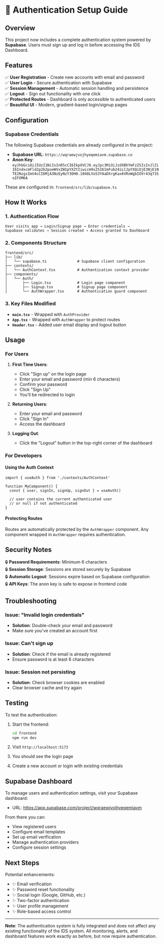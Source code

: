 # 🔐 Authentication Setup Guide

## Overview

This project now includes a complete authentication system powered by **Supabase**. Users must sign up and log in before accessing the IDS Dashboard.

## Features

✅ **User Registration** - Create new accounts with email and password  
✅ **User Login** - Secure authentication with Supabase  
✅ **Session Management** - Automatic session handling and persistence  
✅ **Logout** - Sign out functionality with one click  
✅ **Protected Routes** - Dashboard is only accessible to authenticated users  
✅ **Beautiful UI** - Modern, gradient-based login/signup pages  

## Configuration

### Supabase Credentials

The following Supabase credentials are already configured in the project:

- **Supabase URL**: `https://wqraewjvojhyeqemiavm.supabase.co`
- **Anon Key**: `eyJhbGciOiJIUzI1NiIsInR5cCI6IkpXVCJ9.eyJpc3MiOiJzdXBhYmFzZSIsInJlZiI6IndxcmFld2p2b2poeWVxZW1pYXZtIiwicm9sZSI6ImFub24iLCJpYXQiOjE3NjE1NTE2NzgsImV4cCI6MjA3NzEyNzY3OH0.1048LVo53YAaDXrgKax6VRxWgbIOVr43q73SoIFOM6A`

These are configured in: `frontend/src/lib/supabase.ts`

## How It Works

### 1. Authentication Flow

```
User visits app → Login/Signup page → Enter credentials → 
Supabase validates → Session created → Access granted to Dashboard
```

### 2. Components Structure

```
frontend/src/
├── lib/
│   └── supabase.ts              # Supabase client configuration
├── contexts/
│   └── AuthContext.tsx          # Authentication context provider
├── components/
│   └── Auth/
│       ├── Login.tsx            # Login page component
│       ├── Signup.tsx           # Signup page component
│       └── AuthWrapper.tsx      # Authentication guard component
```

### 3. Key Files Modified

- **`main.tsx`** - Wrapped with `AuthProvider`
- **`App.tsx`** - Wrapped with `AuthWrapper` to protect routes
- **`Header.tsx`** - Added user email display and logout button

## Usage

### For Users

1. **First Time Users**:
   - Click "Sign up" on the login page
   - Enter your email and password (min 6 characters)
   - Confirm your password
   - Click "Sign Up"
   - You'll be redirected to login

2. **Returning Users**:
   - Enter your email and password
   - Click "Sign In"
   - Access the dashboard

3. **Logging Out**:
   - Click the "Logout" button in the top-right corner of the dashboard

### For Developers

#### Using the Auth Context

```tsx
import { useAuth } from './contexts/AuthContext'

function MyComponent() {
  const { user, signIn, signUp, signOut } = useAuth()
  
  // user contains the current authenticated user
  // or null if not authenticated
}
```

#### Protecting Routes

Routes are automatically protected by the `AuthWrapper` component. Any component wrapped in `AuthWrapper` requires authentication.

## Security Notes

🔒 **Password Requirements**: Minimum 6 characters  
🔒 **Session Storage**: Sessions are stored securely by Supabase  
🔒 **Automatic Logout**: Sessions expire based on Supabase configuration  
🔒 **API Keys**: The anon key is safe to expose in frontend code  

## Troubleshooting

### Issue: "Invalid login credentials"
- **Solution**: Double-check your email and password
- Make sure you've created an account first

### Issue: Can't sign up
- **Solution**: Check if the email is already registered
- Ensure password is at least 6 characters

### Issue: Session not persisting
- **Solution**: Check browser cookies are enabled
- Clear browser cache and try again

## Testing

To test the authentication:

1. Start the frontend:
   ```bash
   cd frontend
   npm run dev
   ```

2. Visit `http://localhost:5173`
3. You should see the login page
4. Create a new account or login with existing credentials

## Supabase Dashboard

To manage users and authentication settings, visit your Supabase dashboard:
- URL: https://app.supabase.com/project/wqraewjvojhyeqemiavm

From there you can:
- View registered users
- Configure email templates
- Set up email verification
- Manage authentication providers
- Configure session settings

## Next Steps

Potential enhancements:
- ✨ Email verification
- ✨ Password reset functionality
- ✨ Social login (Google, GitHub, etc.)
- ✨ Two-factor authentication
- ✨ User profile management
- ✨ Role-based access control

---

**Note**: The authentication system is fully integrated and does not affect any existing functionality of the IDS system. All monitoring, alerts, and dashboard features work exactly as before, but now require authentication.

